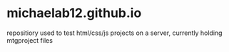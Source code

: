 # michaelab12.github.io
repositiory used to test html/css/js projects on a server, currently holding mtgproject files
